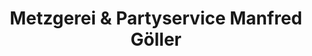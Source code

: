 ---
title: "Metzgerei & Partyservice Manfred Göller"
url: /blieskastel/metzgerei-und-partyservice-manfred-goeller/
shop: Metzgerei
---